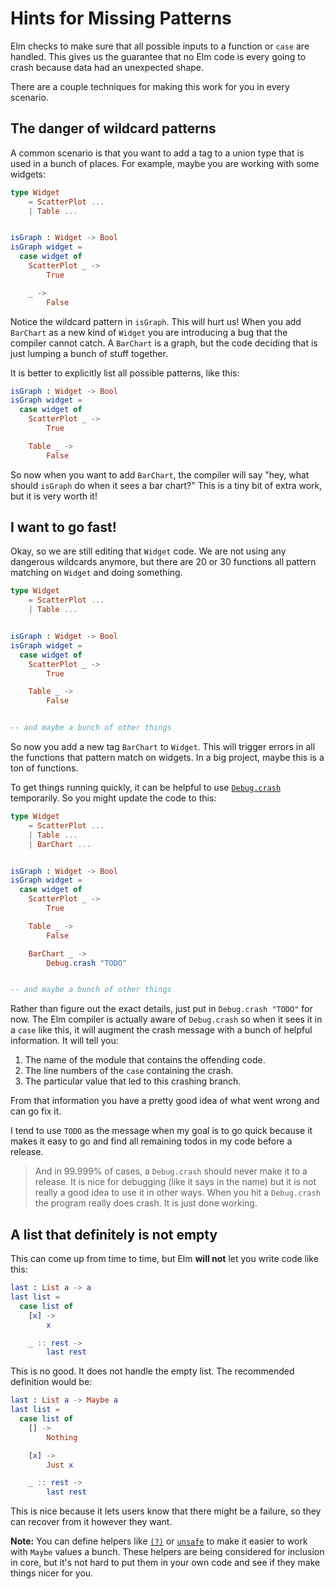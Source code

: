 # Hints for Missing Patterns

Elm checks to make sure that all possible inputs to a function or `case` are handled. This gives us the guarantee that no Elm code is every going to crash because data had an unexpected shape.

There are a couple techniques for making this work for you in every scenario.


## The danger of wildcard patterns

A common scenario is that you want to add a tag to a union type that is used in a bunch of places. For example, maybe you are working with some widgets:

```elm
type Widget
    = ScatterPlot ...
    | Table ...


isGraph : Widget -> Bool
isGraph widget =
  case widget of
    ScatterPlot _ ->
        True

    _ ->
        False
```

Notice the wildcard pattern in `isGraph`. This will hurt us! When you add `BarChart` as a new kind of `Widget` you are introducing a bug that the compiler cannot catch. A `BarChart` is a graph, but the code deciding that is just lumping a bunch of stuff together.

It is better to explicitly list all possible patterns, like this:

```elm
isGraph : Widget -> Bool
isGraph widget =
  case widget of
    ScatterPlot _ ->
        True

    Table _ ->
        False
```

So now when you want to add `BarChart`, the compiler will say "hey, what should `isGraph` do when it sees a bar chart?" This is a tiny bit of extra work, but it is very worth it!


## I want to go fast!

Okay, so we are still editing that `Widget` code. We are not using any dangerous wildcards anymore, but there are 20 or 30 functions all pattern matching on `Widget` and doing something.

```elm
type Widget
    = ScatterPlot ...
    | Table ...


isGraph : Widget -> Bool
isGraph widget =
  case widget of
    ScatterPlot _ ->
        True

    Table _ ->
        False


-- and maybe a bunch of other things
```

So now you add a new tag `BarChart` to `Widget`. This will trigger errors in all the functions that pattern match on widgets. In a big project, maybe this is a ton of functions.

To get things running quickly, it can be helpful to use [`Debug.crash`](http://package.elm-lang.org/packages/elm-lang/core/latest/Debug#crash) temporarily. So you might update the code to this:

```elm
type Widget
    = ScatterPlot ...
    | Table ...
    | BarChart ...


isGraph : Widget -> Bool
isGraph widget =
  case widget of
    ScatterPlot _ ->
        True

    Table _ ->
        False

    BarChart _ ->
        Debug.crash "TODO"


-- and maybe a bunch of other things
```

Rather than figure out the exact details, just put in `Debug.crash "TODO"` for now. The Elm compiler is actually aware of `Debug.crash` so when it sees it in a `case` like this, it will augment the crash message with a bunch of helpful information. It will tell you:

  1. The name of the module that contains the offending code.
  2. The line numbers of the `case` containing the crash.
  3. The particular value that led to this crashing branch.

From that information you have a pretty good idea of what went wrong and can go fix it.

I tend to use `TODO` as the message when my goal is to go quick because it makes it easy to go and find all remaining todos in my code before a release.

> And in 99.999% of cases, a `Debug.crash` should never make it to a release. It is nice for debugging (like it says in the name) but it is not really a good idea to use it in other ways. When you hit a `Debug.crash` the program really does crash. It is just done working.


## A list that definitely is not empty

This can come up from time to time, but Elm **will not** let you write code like this:

```elm
last : List a -> a
last list =
  case list of
    [x] ->
        x

    _ :: rest ->
        last rest
```

This is no good. It does not handle the empty list. The recommended definition would be:

```elm
last : List a -> Maybe a
last list =
  case list of
    [] ->
        Nothing

    [x] ->
        Just x

    _ :: rest ->
        last rest
```

This is nice because it lets users know that there might be a failure, so they can recover from it however they want.

**Note:** You can define helpers like [`(?)`](https://github.com/elm-lang/core/issues/216) or [`unsafe`](https://github.com/elm-lang/core/issues/215) to make it easier to work with `Maybe` values a bunch. These helpers are being considered for inclusion in core, but it's not hard to put them in your own code and see if they make things nicer for you.
